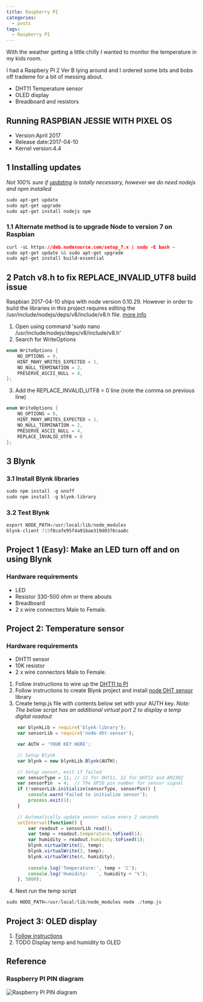 ```yaml
---
title: Raspberry PI
categories:
  - posts
tags:
  - Raspberry PI
---
```


With the weather getting a little chilly I wanted to monitor the temperature in my kids room.

I had a Raspbery PI 2 Ver B lying around and I ordered some bits and bobs off trademe for a bit of messing about.

* DHT11 Temperature sensor
* OLED display
* Breadboard and resistors

## Running RASPBIAN JESSIE WITH PIXEL OS

* Version:April 2017
* Release date:2017-04-10
* Kernel version:4.4

## 1 Installing updates

*Not 100% sure if [updating](https://www.npmjs.com/package/raspberry) is totally necessary, however we do need nodejs and npm installed*

```css
sudo apt-get update
sudo apt-get upgrade
sudo apt-get install nodejs npm
```

### 1.1 Alternate method is to upgrade Node to version 7 on Raspbian

```css
curl -sL https://deb.nodesource.com/setup_7.x | sudo -E bash -
sudo apt-get update && sudo apt-get upgrade
sudo apt-get install build-essential
```

## 2 Patch v8.h to fix REPLACE_INVALID_UTF8 build issue

Raspbian 2017-04-10 ships with node version 0.10.29. However in order to build the libraries in this project requires editing the /usr/include/nodejs/deps/v8/include/v8.h file. [more info](https://www.raspberrypi.org/forums/viewtopic.php?f=66&t=127939)

1. Open using command 'sudo nano /usr/include/nodejs/deps/v8/include/v8.h'
2. Search for WriteOptions

```c
enum WriteOptions {
    NO_OPTIONS = 0,
    HINT_MANY_WRITES_EXPECTED = 1,
    NO_NULL_TERMINATION = 2,
    PRESERVE_ASCII_NULL = 4,
};
```

3. Add the REPLACE_INVALID_UTF8 = 0 line (note the comma on previous line)

```c
enum WriteOptions {
    NO_OPTIONS = 0,
    HINT_MANY_WRITES_EXPECTED = 1,
    NO_NULL_TERMINATION = 2,
    PRESERVE_ASCII_NULL = 4,
    REPLACE_INVALID_UTF8 = 0
};
```

## 3 Blynk

### 3.1 Install Blynk libraries

```cs
sudo npm install -g onoff
sudo npm install -g blynk-library
```

### 3.2 Test Blynk

```cs
export NODE_PATH=/usr/local/lib/node_modules
blynk-client 715f8cafe95f4a91bae319d0376caa8c
```

## Project 1 (Easy): Make an LED turn off and on using Blynk

### Hardware requirements

* LED 
* Resistor 330-500 ohm or there abouts
* Breadboard
* 2 x wire connectors Male to Female.

## Project 2: Temperature sensor

### Hardware requirements

* DHT11 sensor
* 10K resistor
* 2 x wire connectors Male to Female.

1. Follow instructions to wire up the [DHT11 to PI](https://github.com/momenso/node-dht-sensor)
2. Follow instructions to create Blynk project and install [node DHT sensor](http://www.instructables.com/id/Raspberry-Pi-Nodejs-Blynk-App-DHT11DHT22AM2302/) library
3. Create temp.js file with contents below set with your AUTH key. *Note: The below script has an additional virtual port 2 to display a temp digital readout*

```js
    var blynkLib = require('blynk-library');
    var sensorLib = require('node-dht-sensor');

    var AUTH = 'YOUR KEY HERE';

    // Setup Blynk
    var blynk = new blynkLib.Blynk(AUTH);

    // Setup sensor, exit if failed
    var sensorType = 11; // 11 for DHT11, 22 for DHT22 and AM2302
    var sensorPin  = 4;  // The GPIO pin number for sensor signal
    if (!sensorLib.initialize(sensorType, sensorPin)) {
        console.warn('Failed to initialize sensor');
        process.exit(1);
    }

    // Automatically update sensor value every 2 seconds
    setInterval(function() {
        var readout = sensorLib.read();
        var temp = readout.temperature.toFixed(1);
        var humidity = readout.humidity.toFixed(1);
        blynk.virtualWrite(2, temp);
        blynk.virtualWrite(3, temp);
        blynk.virtualWrite(4, humidity);
        
        console.log('Temperature:', temp + 'C');
        console.log('Humidity:   ', humidity + '%');
    }, 5000);
```
4. Next run the temp script

```cs
sudo NODE_PATH=/usr/local/lib/node_modules node ./temp.js
```

## Project 3: OLED display

1. [Follow instructions](https://blog.jokielowie.com/en/2016/03/wyswietlacz-oled-ssd1306-i-raspberry-pi/)
2. TODO Display temp and humidity to OLED

## Reference

### Raspberry PI PIN diagram

![Raspberry PI PIN diagram](/assets/images/GPIO-Raspberry-Pi.jpg)